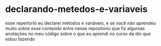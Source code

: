 # declarando-metedos-e-variaveis
esse repertorio eu declarei métodos e variáveis, e se você não aprendeu muito sobre esse conteúdo entre nesse repositório que fiz algumas anotações no meu código sobre o que eu aprendi no curso da dio que estou fazendo 
